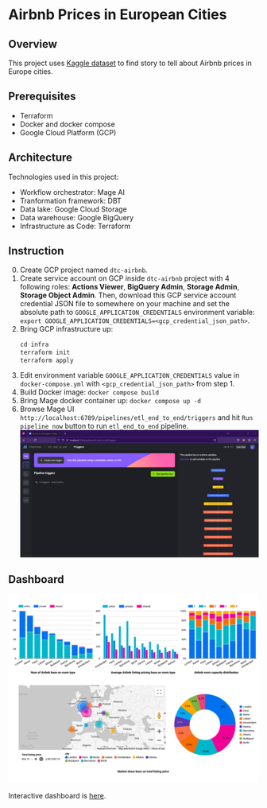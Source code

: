 # Airbnb Prices in European Cities

## Overview

This project uses [Kaggle dataset](https://www.kaggle.com/datasets/thedevastator/airbnb-prices-in-european-cities) to find story to tell about Airbnb prices in Europe cities.

## Prerequisites

- Terraform
- Docker and docker compose
- Google Cloud Platform (GCP)

## Architecture

Technologies used in this project:

- Workflow orchestrator: Mage AI
- Tranformation framework: DBT
- Data lake: Google Cloud Storage
- Data warehouse: Google BigQuery
- Infrastructure as Code: Terraform

## Instruction

0. Create GCP project named `dtc-airbnb`.
1. Create service account on GCP inside `dtc-airbnb` project with 4 following roles: **Actions Viewer**, **BigQuery Admin**, **Storage Admin**, **Storage Object Admin**. Then, download this GCP service account credential JSON file to somewhere on your machine and set the absolute path to `GOOGLE_APPLICATION_CREDENTIALS` environment variable: `export GOOGLE_APPLICATION_CREDENTIALS=<gcp_credential_json_path>`.
2. Bring GCP infrastructure up:
    ```
    cd infra
    terraform init
    terraform apply
    ``` 
3. Edit environment variable `GOOGLE_APPLICATION_CREDENTIALS` value in `docker-compose.yml` with `<gcp_credential_json_path>` from step 1.
4. Build Docker image: `docker compose build`
5. Bring Mage docker container up: `docker compose up -d`
6. Browse Mage UI `http://localhost:6789/pipelines/etl_end_to_end/triggers` and hit `Run pipeline now` button to run `etl_end_to_end` pipeline.
    ![End to end pipeline](./images/etl_end_to_end.jpg)
## Dashboard
![Dashboard](./images/dashboard.png)

Interactive dashboard is [here](https://lookerstudio.google.com/reporting/99e0048a-190e-475e-8009-66e833552386).

